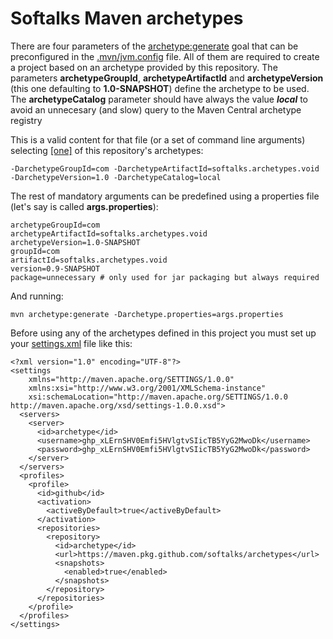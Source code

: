 # Softalks Maven archetypes
There are four parameters of the [archetype:generate](https://maven.apache.org/archetype/maven-archetype-plugin/generate-mojo.html) goal that can be preconfigured in the [.mvn/jvm.config](https://maven.apache.org/configure.html#mvn-jvm-config-file) file. All of them are required to create a project based on an archetype provided by this repository. The parameters **archetypeGroupId**, **archetypeArtifactId** and **archetypeVersion** (this one defaulting to **1.0-SNAPSHOT**) define the archetype to be used. The **archetypeCatalog** parameter should have always the value ***local*** to avoid an unnecesary (and slow) query to the Maven Central archetype registry

This is a valid content for that file (or a set of command line arguments) selecting [[one]](https://github.com/softalks/archetypes/packages/1271840?version=1.0) of this repository's archetypes:
```
-DarchetypeGroupId=com -DarchetypeArtifactId=softalks.archetypes.void -DarchetypeVersion=1.0 -DarchetypeCatalog=local
```
The rest of mandatory arguments can be predefined using a properties file (let's say is called **args.properties**):
```
archetypeGroupId=com
archetypeArtifactId=softalks.archetypes.void
archetypeVersion=1.0-SNAPSHOT
groupId=com
artifactId=softalks.archetypes.void
version=0.9-SNAPSHOT
package=unnecessary # only used for jar packaging but always required
```
And running:
```
mvn archetype:generate -Darchetype.properties=args.properties
```
Before using any of the archetypes defined in this project you must set up your [settings.xml](https://maven.apache.org/settings.html) file like this:
```
<?xml version="1.0" encoding="UTF-8"?>
<settings 
	xmlns="http://maven.apache.org/SETTINGS/1.0.0"
	xmlns:xsi="http://www.w3.org/2001/XMLSchema-instance"
	xsi:schemaLocation="http://maven.apache.org/SETTINGS/1.0.0 http://maven.apache.org/xsd/settings-1.0.0.xsd">
  <servers>
    <server>
      <id>archetype</id>
      <username>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</username>
      <password>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</password>
    </server>
  </servers>
  <profiles>
    <profile>
      <id>github</id>
      <activation>
        <activeByDefault>true</activeByDefault>
      </activation>
      <repositories>
        <repository>
          <id>archetype</id>
          <url>https://maven.pkg.github.com/softalks/archetypes</url>
          <snapshots>
            <enabled>true</enabled>
          </snapshots>
        </repository>
      </repositories>
    </profile>
  </profiles>
</settings>
```
